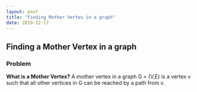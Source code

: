 ```yaml
---
layout: post
title: "Finding Mother Vertes in a graph"
date: 2019-12-17
---
```


## Finding a Mother Vertex in a graph
### Problem
**What is a Mother Vertex?**
A mother vertex in a graph G = (V,E) is a vertex v such that all other vertices in G can be reached by a path from v.


